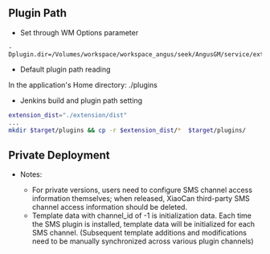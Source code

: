 ## Plugin Path

- Set through WM Options parameter

```properties
-Dplugin.dir=/Volumes/workspace/workspace_angus/seek/AngusGM/service/extension/dist
```

- Default plugin path reading

In the application's Home directory: ./plugins

- Jenkins build and plugin path setting

```bash
extension_dist="./extension/dist"
...
mkdir $target/plugins && cp -r $extension_dist/*  $target/plugins/
```

## Private Deployment

- Notes:

    * For private versions, users need to configure SMS channel access information themselves; when
      released, XiaoCan third-party SMS channel access information should be deleted.
    * Template data with channel_id of -1 is initialization data. Each time the SMS plugin is
      installed, template data will be initialized for each SMS channel. (Subsequent template
      additions and modifications need to be manually synchronized across various plugin channels)
